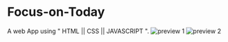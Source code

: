 # Focus-on-Today
A web App using " HTML || CSS || JAVASCRIPT ".
![preview 1](https://github.com/user-attachments/assets/0d4d441c-54d9-4663-8821-19a910dc9819)
![preview 2](https://github.com/user-attachments/assets/3b0b9d03-c945-4db3-9a16-f7570695c15f)
